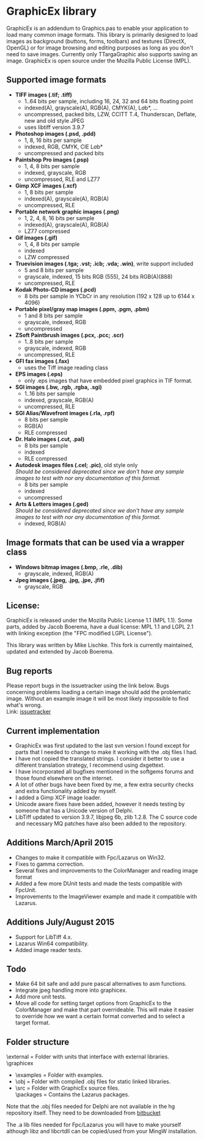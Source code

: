 GraphicEx library
=================

GraphicEx is an addendum to Graphics.pas to enable your
application to load many common image formats. This library is
primarily designed to load images as background (buttons, forms,
toolbars) and textures (DirectX, OpenGL) or for image browsing
and editing purposes as long as you don't need to save images.
Currently only TTargaGraphic also supports saving an image.
GraphicEx is open source under the Mozilla Public License (MPL).

Supported image formats
-----------------------

* **TIFF images (.tif; .tiff)**
    + 1..64 bits per sample, including 16, 24, 32 and 64 bits floating point
    + indexed(A), grayscale(A), RGB(A), CMYK(A), L*a*b*, ...
    + uncompressed, packed bits, LZW, CCITT T.4, Thunderscan, Deflate, new and old style JPEG
    + uses libtiff version 3.9.7
* **Photoshop images (.psd, .pdd)**
    + 1, 8, 16 bits per sample
    + indexed, RGB, CMYK, CIE L*a*b*
    + uncompressed and packed bits
* **Paintshop Pro images (.psp)**
    + 1, 4, 8 bits per sample
    + indexed, grayscale, RGB
    + uncompressed, RLE and LZ77
* **Gimp XCF images (.xcf)**
    + 1, 8 bits per sample
    + indexed(A), grayscale(A), RGB(A)
    + uncompressed, RLE
* **Portable network graphic images (.png)**
    + 1, 2, 4, 8, 16 bits per sample
    + indexed(A), grayscale(A), RGB(A)
	+ LZ77 compressed
* **Gif images (.gif)**
    + 1, 4, 8 bits per sample
	+ indexed
	+ LZW compressed
* **Truevision images (.tga; .vst; .icb; .vda; .win)**, write support included
    + 5 and 8 bits per sample
    + grayscale, indexed, 15 bits RGB (555), 24 bits RGB(A)(888)
    + uncompressed, RLE
* **Kodak Photo-CD images (.pcd)**
    + 8 bits per sample in YCbCr in any resolution (192 x 128 up to 6144 x 4096)
* **Portable pixel/gray map images (.ppm, .pgm, .pbm)**
    + 1 and 8 bits per sample
    + grayscale, indexed, RGB
	+ uncompressed
* **ZSoft Paintbrush images (.pcx, .pcc; .scr)**
    + 1..8 bits per sample
    + grayscale, indexed, RGB
    + uncompressed, RLE
* **GFI fax images (.fax)**
	+ uses the Tiff image reading class
* **EPS images (.eps)**
	+ only .eps images that have embedded pixel graphics in TIF format.
* **SGI images (.bw, .rgb, .rgba, .sgi)**
    + 1..16 bits per sample
    + indexed, grayscale, RGB(A)
    + uncompressed, RLE
* **SGI Alias/Wavefront images (.rla, .rpf)**
    + 8 bits per sample
	+ RGB(A)
	+ RLE compressed
* **Dr. Halo images (.cut, .pal)**
    + 8 bits per sample
	+ indexed
	+ RLE compressed
* **Autodesk images files (.cel; .pic)**, old style only    
    _Should be considered deprecated since we don't have any sample images to
    test with nor any documentation of this format._
    + 8 bits per sample
	+ indexed
	+ uncompressed
* **Arts & Letters images (.ged)**    
    _Should be considered deprecated since we don't have any sample images to
    test with nor any documentation of this format._
    + indexed, RGB(A)

Image formats that can be used via a wrapper class
--------------------------------------------------

* **Windows bitmap images (.bmp, .rle, .dib)**
    + grayscale, indexed, RGB(A)
* **Jpeg images (.jpeg, .jpg, .jpe, .jfif)**
    + grayscale, RGB

License:
--------
GraphicEx is released under the Mozilla Public License 1.1 (MPL 1.1).
Some parts, added by Jacob Boerema, have a dual license: MPL 1.1 and
LGPL 2.1 with linking exception (the "FPC modified LGPL License").

This library was written by Mike Lischke.
This fork is currently maintained, updated and extended by Jacob Boerema.

Bug reports
-----------
Please report bugs in the issuetracker using the link below. Bugs concerning
problems loading a certain image should add the problematic image.
Without an example image it will be most likely impossible to find
what's wrong.    
Link: [issuetracker](https://bitbucket.org/jacobb/graphicex/issues?status=new&status=open)

Current implementation
----------------------
* GraphicEx was first updated to the last svn version I found except for parts
that I needed to change to make it working with the .obj files I had.
* I have not copied the translated strings. I consider it better to use a
different translation strategy, I recommend using dxgettext.
* I have incorporated all bugfixes mentioned in the softgems forums and those
found elsewhere on the internet.
* A lot of other bugs have been fixed by me, a few extra security checks and 
extra functionality added by myself.
* I added a Gimp XCF image loader.
* Unicode aware fixes have been added, however it needs testing by someone
that has a Unicode version of Delphi.
* LibTiff updated to version 3.9.7, libjpeg 6b, zlib 1.2.8. The C source code
and necessary MQ patches have also been added to the repository.

Additions March/April 2015
--------------------------
* Changes to make it compatible with Fpc/Lazarus on Win32.
* Fixes to gamma correction.
* Several fixes and improvements to the ColorManager and reading image format
* Added a few more DUnit tests and made the tests compatible with FpcUnit.
* Improvements to the ImageViewer example and made it compatible with Lazarus.

Additions July/August 2015
--------------------------
* Support for LibTiff 4.x.
* Lazarus Win64 compatibility.
* Added image reader tests.

Todo
----
* Make 64 bit safe and add pure pascal alternatives to asm functions.
* Integrate jpeg handling more into graphicex.
* Add more unit tests.
* Move all code for setting target options from GraphicEx to the ColorManager and
  make that part overrideable. This will make it easier to override how we want
  a certain format converted and to select a target format.

Folder structure
----------------
\external = Folder with units that interface with external libraries.    
\graphicex    
- \examples = Folder with examples.    
- \obj = Folder with compiled .obj files for static linked libraries.    
- \src = Folder with GraphicEx source files.    
\packages = Contains the Lazarus packages.

Note that the .obj files needed for Delphi are not available in the hg repository itself.
They need to be downloaded from [bitbucket](https://bitbucket.org/jacobb/graphicex/downloads/obj_libtiff_397.zip)

The .a lib files needed for Fpc/Lazarus you will have to make yourself although
libz and libcrtdll can be copied/used from your MingW installation.
